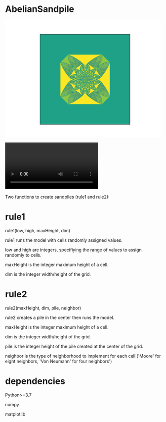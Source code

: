 # AbelianSandpile

![Moore Sandpile](https://github.com/mlundine/AbelianSandpile/blob/main/moore.png)

![sandpile video](https://github.com/mlundine/AbelianSandpile/blob/main/sandpile.mp4)

Two functions to create sandpiles (rule1 and rule2):

# rule1

rule1(low, high, maxHeight, dim)

rule1 runs the model with cells randomly assigned values.

low and high are integers, specifiying the range of values to assign randomly to cells.

maxHeight is the integer maximum height of a cell.

dim is the integer width/height of the grid.


# rule2

rule2(maxHeight, dim, pile, neighbor)

rule2 creates a pile in the center then runs the model.

maxHeight is the integer maximum height of a cell.

dim is the integer width/height of the grid.

pile is the integer height of the pile created at the center of the grid.

neighbor is the type of neighborhood to implement for each cell ('Moore' for eight neighbors, 'Von Neumann' for four neighbors')


# dependencies

Python>=3.7

numpy

matplotlib






